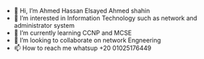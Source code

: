 - 👋 Hi, I’m Ahmed Hassan Elsayed Ahmed shahin
- 👀 I’m interested in Information Technology such as network and administrator system
- 🌱 I’m currently learning CCNP and MCSE
- 💞️ I’m looking to collaborate on network Engneering
- 📫 How to reach me whatsup +20 01025176449 

<!---
AhmedHassa6451/AhmedHassa6451 is a ✨ special ✨ repository because its `README.md` (this file) appears on your GitHub profile.
You can click the Preview link to take a look at your changes.
--->
